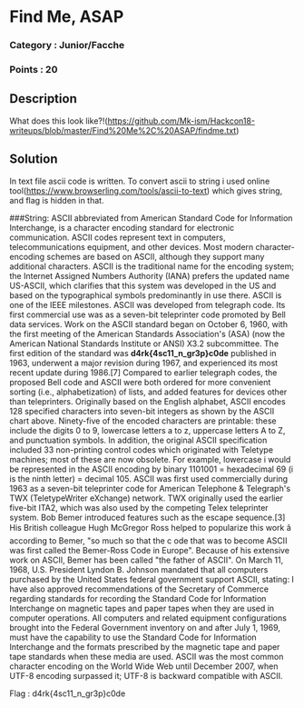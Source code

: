# Find Me, ASAP
### Category : Junior/Facche
### Points : 20

## Description

What does this look like?!(https://github.com/Mk-ism/Hackcon18-writeups/blob/master/Find%20Me%2C%20ASAP/findme.txt)


## Solution

In text file ascii code is written.
To convert ascii to string i used online tool(https://www.browserling.com/tools/ascii-to-text) which gives string, and flag is hidden in that.

###String:
ASCII abbreviated from American Standard Code for Information Interchange, is a character encoding standard for electronic communication. ASCII codes represent text in computers, telecommunications equipment, and other devices. Most modern character-encoding schemes are based on ASCII, although they support many additional characters.
ASCII is the traditional name for the encoding system; the Internet Assigned Numbers Authority (IANA) prefers the updated name US-ASCII, which clarifies that this system was developed in the US and based on the typographical symbols predominantly in use there.
ASCII is one of the IEEE milestones.
ASCII was developed from telegraph code. Its first commercial use was as a seven-bit teleprinter code promoted
by Bell data services. Work on the ASCII standard began on October 6, 1960, with the first meeting of the American Standards Association's (ASA) (now the American National Standards Institute or ANSI) X3.2 subcommittee. The first edition of the standard was **d4rk{4sc11_n_gr3p}c0de** published in 1963, underwent a major revision during 1967, and experienced its most recent update during 1986.[7] Compared to earlier telegraph codes, the proposed Bell code and ASCII were both ordered for more convenient sorting (i.e., alphabetization) of lists, and added features for devices other than teleprinters.
Originally based on the English alphabet, ASCII encodes 128 specified characters into seven-bit integers as shown by the ASCII chart above. Ninety-five of the encoded characters are printable: these include the digits 0 to 9, lowercase letters a to z, uppercase letters A to Z, and punctuation symbols. In addition, the original ASCII specification included 33 non-printing control codes which originated with Teletype machines; most of these are now obsolete.
For example, lowercase i would be represented in the ASCII encoding by binary 1101001 = hexadecimal 69 (i is the ninth letter) = decimal 105.
ASCII was first used commercially during 1963 as a seven-bit teleprinter code for American Telephone & Telegraph's TWX (TeletypeWriter eXchange) network. TWX originally used the earlier five-bit ITA2, which was also used by the competing Telex teleprinter system. Bob Bemer introduced features such as the escape sequence.[3] His British colleague Hugh McGregor Ross helped to popularize this work â according to Bemer, "so much so that the c
ode that was to become ASCII was first called the Bemer-Ross Code in Europe". Because of his extensive work on
ASCII, Bemer has been called "the father of ASCII".
On March 11, 1968, U.S. President Lyndon B. Johnson mandated that all computers purchased by the United States
federal government support ASCII, stating:
I have also approved recommendations of the Secretary of Commerce regarding standards for recording the Standard Code for Information Interchange on magnetic tapes and paper tapes when they are used in computer operations. All computers and related equipment configurations brought into the Federal Government inventory on and after
July 1, 1969, must have the capability to use the Standard Code for Information Interchange and the formats prescribed by the magnetic tape and paper tape standards when these media are used.
ASCII was the most common character encoding on the World Wide Web until December 2007, when UTF-8 encoding surpassed it; UTF-8 is backward compatible with ASCII.


Flag : d4rk{4sc11_n_gr3p}c0de

